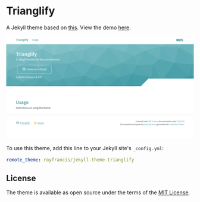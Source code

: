 # Trianglify

A Jekyll theme based on [this](https://github.com/allejo/jekyll-docs-theme). View the demo [here](https://royfrancis.github.io/jekyll-theme-trianglify).

![Theme Screenshot](./screenshot.png)

To use this theme, add this line to your Jekyll site's `_config.yml`:

```yaml
remote_theme: royfrancis/jekyll-theme-trianglify
```

## License

The theme is available as open source under the terms of the [MIT License](./LICENSE.md).
